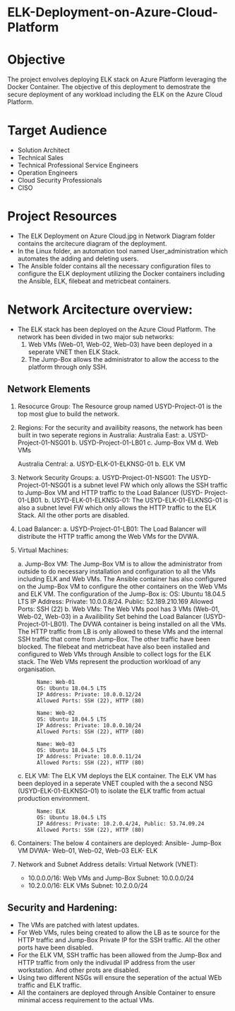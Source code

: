 # ELK-Deployment-on-Azure-Cloud-Platform

# Objective
The project envolves deploying ELK stack on Azure Platform leveraging the Docker Container. The objective of this deployment to demostrate the secure deployment of any workload including the ELK on the Azure Cloud Platform.

# Target Audience
- Solution Architect
- Technical Sales
- Technical Professional Service Engineers
- Operation Engineers
- Cloud Security Professionals
- CISO

# Project Resources
- The ELK Deployment on Azure Cloud.jpg in Network Diagram folder contains the arcitecure diagram of the deployment.
- In the Linux folder, an automation tool named User_administration which automates the  adding and deleting users.
- The Ansible folder contains all the necessary configuration files to configure the ELK deployment utilizing the Docker containers including the Ansible, ELK, filebeat and metricbeat containers. 

# Network Arcitecture overview:

- The ELK stack has been deployed on the Azure Cloud Platform. The network has been divided in two major sub networks:
  1. Web VMs (Web-01, Web-02, Web-03) have been deployed in a seperate VNET then ELK Stack.
  2. The Jump-Box allows the administrator to allow the access to the platform through only SSH.

## Network Elements
  
  1. Resocurce Group: The Resource group named USYD-Project-01 is the top most glue to build the network. 
  
  2. Regions: For the security and availibity reasons, the network has been built in two seperate regions in Australia:
      Australia East: 
            a. USYD-Project-01-NSG01
            b. USYD-Project-01-LB01
            c. Jump-Box VM
            d. Web VMs
  
      Australia Central:
            a. USYD-ELK-01-ELKNSG-01
            b. ELK VM
            
  3. Network Security Groups:
      a. USYD-Project-01-NSG01: The USYD-Project-01-NSG01 is a subnet level FW which only allows the SSH traffic to Jump-Box VM and HTTP traffic to the Load Balancer (USYD-       Project-01-LB01.
      b. USYD-ELK-01-ELKNSG-01: The USYD-ELK-01-ELKNSG-01 is also a subnet level FW which only allows the HTTP traffic to the ELK Stack. All the other ports are disabled.
      
 4. Load Balancer: 
      a. USYD-Project-01-LB01: The Load Balancer will distribute the HTTP traffic among the Web VMs for the DVWA.
      
 5. Virtual Machines:
      
      a. Jump-Box VM: The Jump-Box VM is to allow the administrator from outside to do necessary installation and configuration to all the VMs including ELK and Web VMs. The Ansible container has also configured on the Jump-Box VM to configure the other containers on the Web VMs and ELK VM. The configuration of the Jump-Box is:
              OS: Ubuntu 18.04.5 LTS
              IP Address: Private: 10.0.0.8/24. Public: 52.189.210.169
              Allowed Ports: SSH (22)
      b. Web VMs: The Web VMs pool has 3 VMs (Web-01, Web-02, Web-03) in a Availibility Set behind the Load Balancer (USYD-Project-01-LB01). The DVWA container is being installed on all the VMs. The HTTP traffic from LB is only allowed to these VMs and the internal SSH traffic that come from Jump-Box. The other traffic have been blocked. The filebeat and metricbeat have also been installed and configured to Web VMs through Ansible to collect logs for the ELK stack. The Web VMs represent the production workload of any organisation.
   
              Name: Web-01
              OS: Ubuntu 18.04.5 LTS
              IP Address: Private: 10.0.0.12/24
              Allowed Ports: SSH (22), HTTP (80)
              
              Name: Web-02
              OS: Ubuntu 18.04.5 LTS
              IP Address: Private: 10.0.0.10/24
              Allowed Ports: SSH (22), HTTP (80)
                          
              Name: Web-03
              OS: Ubuntu 18.04.5 LTS
              IP Address: Private: 10.0.0.11/24
              Allowed Ports: SSH (22), HTTP (80)
              
    c. ELK VM: The ELK VM deploys the ELK container. The ELK VM has been deployed in a seperate VNET coupled with the a second NSG (USYD-ELK-01-ELKNSG-01) to isolate the ELK traffic from actual production environment.
 
              Name: ELK
              OS: Ubuntu 18.04.5 LTS
              IP Address: Private: 10.2.0.4/24, Public: 53.74.09.24
              Allowed Ports: SSH (22), HTTP (80)
 
 6. Containers: The below 4 containers are deployed:
                 Ansible- Jump-Box VM
                 DVWA- Web-01, Web-02, Web-03
                 ELK- ELK
 
 7. Network and Subnet Address details:
    Virtual Network (VNET):
    - 10.0.0.0/16: Web VMs and Jump-Box
      Subnet: 10.0.0.0/24
    - 10.2.0.0/16: ELK VMs
      Subnet: 10.2.0.0/24

## Security and Hardening:

- The VMs are patched with latest updates.
- For Web VMs, rules being created to allow the LB as te source for the HTTP traffic and Jump-Box Private IP for the SSH traffic. All the other ports have been disabled.
- For the ELK VM, SSH traffic has been allowed from the Jump-Box and HTTP traffic from only the indivudal IP address from the user workstation. And other prots are disabled.
- Using two different NSGs will ensure the seperation of the actual WEb traffic and ELK traffic.
- All the containers are deployed through Ansible Container to ensure minimal access requirement to the actual VMs.

  
    
